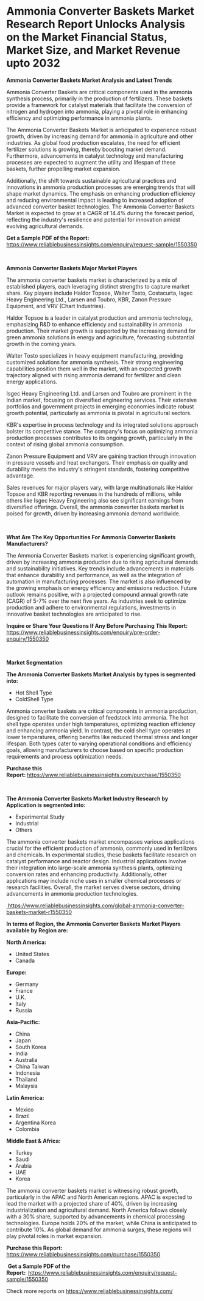 <p><h1>Ammonia Converter Baskets Market Research Report Unlocks Analysis on the Market Financial Status, Market Size, and Market Revenue upto 2032</h1></p><p><strong>Ammonia Converter Baskets Market Analysis and Latest Trends</strong></p>
<p><p>Ammonia Converter Baskets are critical components used in the ammonia synthesis process, primarily in the production of fertilizers. These baskets provide a framework for catalyst materials that facilitate the conversion of nitrogen and hydrogen into ammonia, playing a pivotal role in enhancing efficiency and optimizing performance in ammonia plants. </p><p>The Ammonia Converter Baskets Market is anticipated to experience robust growth, driven by increasing demand for ammonia in agriculture and other industries. As global food production escalates, the need for efficient fertilizer solutions is growing, thereby boosting market demand. Furthermore, advancements in catalyst technology and manufacturing processes are expected to augment the utility and lifespan of these baskets, further propelling market expansion.</p><p>Additionally, the shift towards sustainable agricultural practices and innovations in ammonia production processes are emerging trends that will shape market dynamics. The emphasis on enhancing production efficiency and reducing environmental impact is leading to increased adoption of advanced converter basket technologies. The Ammonia Converter Baskets Market is expected to grow at a CAGR of 14.4% during the forecast period, reflecting the industry's resilience and potential for innovation amidst evolving agricultural demands.</p></p>
<p><strong>Get a Sample PDF of the Report:&nbsp;</strong> <a href="https://www.reliablebusinessinsights.com/enquiry/request-sample/1550350?utm_campaign=2820&utm_medium=2&utm_source=Github&utm_content=ia&utm_term=11042025&utm_id=ammonia-converter-baskets">https://www.reliablebusinessinsights.com/enquiry/request-sample/1550350</a></p>
<p>&nbsp;</p>
<p><strong>Ammonia Converter Baskets Major Market Players</strong></p>
<p><p>The ammonia converter baskets market is characterized by a mix of established players, each leveraging distinct strengths to capture market share. Key players include Haldor Topsoe, Walter Tosto, Costacurta, Isgec Heavy Engineering Ltd., Larsen and Toubro, KBR, Zanon Pressure Equipment, and VRV (Chart Industries).</p><p>Haldor Topsoe is a leader in catalyst production and ammonia technology, emphasizing R&D to enhance efficiency and sustainability in ammonia production. Their market growth is supported by the increasing demand for green ammonia solutions in energy and agriculture, forecasting substantial growth in the coming years.</p><p>Walter Tosto specializes in heavy equipment manufacturing, providing customized solutions for ammonia synthesis. Their strong engineering capabilities position them well in the market, with an expected growth trajectory aligned with rising ammonia demand for fertilizer and clean energy applications.</p><p>Isgec Heavy Engineering Ltd. and Larsen and Toubro are prominent in the Indian market, focusing on diversified engineering services. Their extensive portfolios and government projects in emerging economies indicate robust growth potential, particularly as ammonia is pivotal in agricultural sectors.</p><p>KBR's expertise in process technology and its integrated solutions approach bolster its competitive stance. The company's focus on optimizing ammonia production processes contributes to its ongoing growth, particularly in the context of rising global ammonia consumption.</p><p>Zanon Pressure Equipment and VRV are gaining traction through innovation in pressure vessels and heat exchangers. Their emphasis on quality and durability meets the industry's stringent standards, fostering competitive advantage.</p><p>Sales revenues for major players vary, with large multinationals like Haldor Topsoe and KBR reporting revenues in the hundreds of millions, while others like Isgec Heavy Engineering also see significant earnings from diversified offerings. Overall, the ammonia converter baskets market is poised for growth, driven by increasing ammonia demand worldwide.</p></p>
<p>&nbsp;</p>
<p><strong>What Are The Key Opportunities For Ammonia Converter Baskets Manufacturers?</strong></p>
<p><p>The Ammonia Converter Baskets market is experiencing significant growth, driven by increasing ammonia production due to rising agricultural demands and sustainability initiatives. Key trends include advancements in materials that enhance durability and performance, as well as the integration of automation in manufacturing processes. The market is also influenced by the growing emphasis on energy efficiency and emissions reduction. Future outlook remains positive, with a projected compound annual growth rate (CAGR) of 5-7% over the next five years. As industries seek to optimize production and adhere to environmental regulations, investments in innovative basket technologies are anticipated to rise.</p></p>
<p><strong>Inquire or Share Your Questions If Any Before Purchasing This Report:</strong> <a href="https://www.reliablebusinessinsights.com/enquiry/pre-order-enquiry/1550350?utm_campaign=2820&utm_medium=2&utm_source=Github&utm_content=ia&utm_term=11042025&utm_id=ammonia-converter-baskets">https://www.reliablebusinessinsights.com/enquiry/pre-order-enquiry/1550350</a></p>
<p>&nbsp;</p>
<p><strong>Market Segmentation</strong></p>
<p><strong>The Ammonia Converter Baskets Market Analysis by types is segmented into:</strong></p>
<p><ul><li>Hot Shell Type</li><li>ColdShell Type</li></ul></p>
<p><p>Ammonia converter baskets are critical components in ammonia production, designed to facilitate the conversion of feedstock into ammonia. The hot shell type operates under high temperatures, optimizing reaction efficiency and enhancing ammonia yield. In contrast, the cold shell type operates at lower temperatures, offering benefits like reduced thermal stress and longer lifespan. Both types cater to varying operational conditions and efficiency goals, allowing manufacturers to choose based on specific production requirements and process optimization needs.</p></p>
<p><strong>Purchase this Report:&nbsp;</strong><a href="https://www.reliablebusinessinsights.com/purchase/1550350?utm_campaign=2820&utm_medium=2&utm_source=Github&utm_content=ia&utm_term=11042025&utm_id=ammonia-converter-baskets">https://www.reliablebusinessinsights.com/purchase/1550350</a></p>
<p>&nbsp;</p>
<p><strong>The Ammonia Converter Baskets Market Industry Research by Application is segmented into:</strong></p>
<p><ul><li>Experimental Study</li><li>Industrial</li><li>Others</li></ul></p>
<p><p>The ammonia converter baskets market encompasses various applications crucial for the efficient production of ammonia, commonly used in fertilizers and chemicals. In experimental studies, these baskets facilitate research on catalyst performance and reactor design. Industrial applications involve their integration into large-scale ammonia synthesis plants, optimizing conversion rates and enhancing productivity. Additionally, other applications may include niche uses in smaller chemical processes or research facilities. Overall, the market serves diverse sectors, driving advancements in ammonia production technologies.</p></p>
<p><a href="https://www.reliablebusinessinsights.com/global-ammonia-converter-baskets-market-r1550350?utm_campaign=2820&utm_medium=2&utm_source=Github&utm_content=ia&utm_term=11042025&utm_id=ammonia-converter-baskets">&nbsp;https://www.reliablebusinessinsights.com/global-ammonia-converter-baskets-market-r1550350</a></p>
<p><strong>In terms of Region, the Ammonia Converter Baskets Market Players available by Region are:</strong></p>
<p>
    <p> <strong> North America: </strong>
        <ul>
            <li>United States</li>
            <li>Canada</li>
        </ul>
        </p> 
    <p> <strong> Europe: </strong>
        <ul>
            <li>Germany</li>
            <li>France</li>
            <li>U.K.</li>
            <li>Italy</li>
            <li>Russia</li>
        </ul>
        </p> 
    <p> <strong> Asia-Pacific: </strong>
        <ul>
            <li>China</li>
            <li>Japan</li>
            <li>South Korea</li>
            <li>India</li>
            <li>Australia</li>
            <li>China Taiwan</li>
            <li>Indonesia</li>
            <li>Thailand</li>
            <li>Malaysia</li>
        </ul>
        </p> 
    <p> <strong> Latin America: </strong>
        <ul>
            <li>Mexico</li>
            <li>Brazil</li>
            <li>Argentina Korea</li>
            <li>Colombia</li>
        </ul>
        </p> 
    <p> <strong> Middle East & Africa: </strong>
        <ul>
            <li>Turkey</li>
            <li>Saudi</li>
            <li>Arabia</li>
            <li>UAE</li>
            <li>Korea</li>
        </ul>
    </p>
    </p>
<p><p>The ammonia converter baskets market is witnessing robust growth, particularly in the APAC and North American regions. APAC is expected to lead the market with a projected share of 40%, driven by increasing industrialization and agricultural demand. North America follows closely with a 30% share, supported by advancements in chemical processing technologies. Europe holds 20% of the market, while China is anticipated to contribute 10%. As global demand for ammonia surges, these regions will play pivotal roles in market expansion.</p></p>
<p><strong>Purchase this Report: </strong><a href="https://www.reliablebusinessinsights.com/purchase/1550350?utm_campaign=2820&utm_medium=2&utm_source=Github&utm_content=ia&utm_term=11042025&utm_id=ammonia-converter-baskets">https://www.reliablebusinessinsights.com/purchase/1550350</a></p>
<p>&nbsp;<strong>Get a Sample PDF of the Report:&nbsp;&nbsp;</strong><a href="https://www.reliablebusinessinsights.com/enquiry/request-sample/1550350?utm_campaign=2820&utm_medium=2&utm_source=Github&utm_content=ia&utm_term=11042025&utm_id=ammonia-converter-baskets">https://www.reliablebusinessinsights.com/enquiry/request-sample/1550350</a></p>
<p><strong></strong></p>
<p>Check more reports on <a href="https://www.reliablebusinessinsights.com/?utm_campaign=2820&utm_medium=2&utm_source=Github&utm_content=ia&utm_term=11042025&utm_id=ammonia-converter-baskets">https://www.reliablebusinessinsights.com/</a></p>